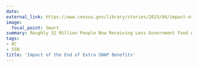 ```yaml
---
date:
external_link: https://www.census.gov/library/stories/2023/04/impact-of-the-end-of-extra-snap-benefits.html
image:
  focal_point: Smart
summary: Roughly 32 Million People Now Receiving Less Government Food Assistance
tags:
- AC
- SSN
title: 'Impact of the End of Extra SNAP Benefits'
---
```

